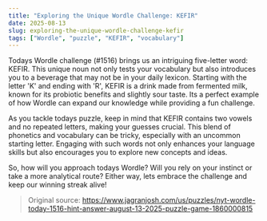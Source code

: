 ```yaml
---
title: "Exploring the Unique Wordle Challenge: KEFIR"
date: 2025-08-13
slug: exploring-the-unique-wordle-challenge-kefir
tags: ["Wordle", "puzzle", "KEFIR", "vocabulary"]
---
```


Todays Wordle challenge (#1516) brings us an intriguing five-letter word: KEFIR. This unique noun not only tests your vocabulary but also introduces you to a beverage that may not be in your daily lexicon. Starting with the letter 'K' and ending with 'R', KEFIR is a drink made from fermented milk, known for its probiotic benefits and slightly sour taste. Its a perfect example of how Wordle can expand our knowledge while providing a fun challenge.

As you tackle todays puzzle, keep in mind that KEFIR contains two vowels and no repeated letters, making your guesses crucial. This blend of phonetics and vocabulary can be tricky, especially with an uncommon starting letter. Engaging with such words not only enhances your language skills but also encourages you to explore new concepts and ideas.

So, how will you approach todays Wordle? Will you rely on your instinct or take a more analytical route? Either way, lets embrace the challenge and keep our winning streak alive!
> Original source: https://www.jagranjosh.com/us/puzzles/nyt-wordle-today-1516-hint-answer-august-13-2025-puzzle-game-1860000815